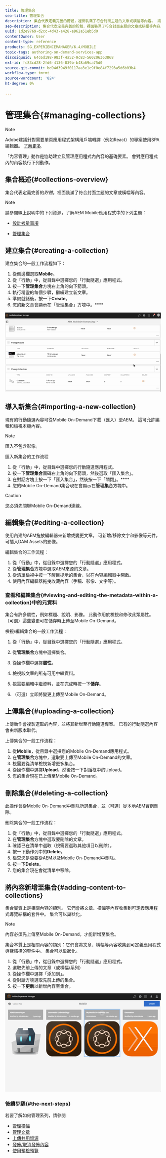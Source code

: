 ```yaml
---
title: 管理集合
seo-title: 管理集合
description: 集合代表定義完善的貯體，裡面裝滿了符合封面主題的文章或橫幅等內容。 請詳閱本頁以了解更多。
seo-description: 集合代表定義完善的貯體，裡面裝滿了符合封面主題的文章或橫幅等內容。 請詳閱本頁以了解更多。
uuid: 1d2e9769-d2cc-4d43-a428-e962a51eb5d0
contentOwner: User
content-type: reference
products: SG_EXPERIENCEMANAGER/6.4/MOBILE
topic-tags: authoring-on-demand-services-app
discoiquuid: 64c6d198-983f-4a52-9c83-560206363868
exl-id: fc83cd28-2fd6-4136-839b-b48a69ca75d0
source-git-commit: bd94d3949f0117aa3e1c9f0e84f7293a5d6b03b4
workflow-type: tm+mt
source-wordcount: '824'
ht-degree: 0%

---
```


# 管理集合{#managing-collections}

>[!NOTE]
>
>Adobe建議針對需要單頁應用程式架構用戶端轉譯（例如React）的專案使用SPA編輯器。 [了解更多](/help/sites-developing/spa-overview.md).

「內容管理」動作是協助建立及管理應用程式內內容的基礎要素。 會對應用程式內的內容執行下列動作。

## 集合概述{#collections-overview}

集合代表定義完善的&#x200B;*貯體*，裡面裝滿了符合封面主題的文章或橫幅等內容。

>[!NOTE]
>
>請參閱線上說明中的下列資源，了解AEM Mobile應用程式中的下列主題：
>
>* [設計考量事項](https://helpx.adobe.com/digital-publishing-solution/help/design-app.html)
   >
   >
* [管理集合](https://helpx.adobe.com/digital-publishing-solution/help/creating-collections.html)

>



## 建立集合{#creating-a-collection}

建立集合的一般工作流程如下：

1. 從側邊欄選取&#x200B;**Mobile**。
1. 從「行動」中，從目錄中選擇您的「行動隨選」應用程式。
1. 按一下&#x200B;**管理集合**&#x200B;方塊右上角的向下箭頭。
1. 執行精靈的每個步驟，繼續建立新文章。
1. 準備就緒後，按一下&#x200B;**Create**。
1. 您的新文章會顯示在「管理集合」方塊中。****

![chlimage_1-1](assets/chlimage_1-1.gif)

## 導入新集合{#importing-a-new-collection}

現有的行動隨選內容可從Mobile On-Demand下載（匯入）至AEM。 這可允許編輯和檢視本機內容。

>[!NOTE]
>
>匯入不包含影像。

匯入新集合的工作流程

1. 從「行動」中，從目錄中選擇您的行動隨選應用程式。
1. 按一下&#x200B;**管理集合**&#x200B;圖磚右上角的向下箭頭，然後選取「匯入集合」。
1. 在對話方塊上按一下「匯入集合」，然後按一下「關閉」。****
1. 您的Mobile On-Demand集合現在會顯示在&#x200B;**管理集合**&#x200B;方塊中。

>[!CAUTION]
>
>您必須先關聯Mobile On-Demand連線。

## 編輯集合{#editing-a-collection}

使用內建的AEM拖放編輯器來新增或變更文章。 可新增/移除文字和影像等元件。 可插入DAM Assets的影像。

編輯集合的工作流程：

1. 從「行動」中，從目錄中選擇您的「行動隨選」應用程式。
1. 從&#x200B;**管理集合**&#x200B;方塊中選取AEM來源的文章。
1. 從清單檢視中按一下醒目提示的集合，以在內容編輯器中開啟。
1. 使用內容編輯器拖曳收藏內容（手稿、影像、文字等）。

### 查看和編輯集合{#viewing-and-editing-the-metadata-within-a-collection}中的元資料

集合有許多屬性，例如標題、說明、影像。 此動作用於檢視和修改此類屬性。 （可選）這些變更可在儲存時上傳至Mobile On-Demand。

檢視/編輯集合的一般工作流程：

1. 從「行動」中，從目錄中選擇您的「行動隨選」應用程式。
1. 從&#x200B;**管理集合**&#x200B;方塊中選擇集合。

1. 從操作欄中選擇&#x200B;**屬性**。
1. 檢視該文章的所有可用中繼資料。
1. 視需要編輯中繼資料，並在完成時按一下&#x200B;**儲存**。
1. （可選）立即將變更上傳至Mobile On-Demand。

## 上傳集合{#uploading-a-collection}

上傳動作會複製選取的內容，並將其新增至行動隨選專案。 已有的行動隨選內容會由新版本取代。

上傳集合的一般工作流程：

1. 從&#x200B;**Mobile**，從目錄中選擇您的Mobile On-Demand應用程式。
1. 在&#x200B;**管理集合**&#x200B;方塊中，選取要上傳至Mobile On-Demand的文章。
1. 視需要從清單檢視新增更多集合。
1. 從操作欄中選擇&#x200B;**Upload**，然後按一下對話框中的Upload。
1. 您的集合現在已上傳至Mobile On-Demand。

## 刪除集合{#deleting-a-collection}

此操作會從Mobile On-Demand中刪除所選集合，並（可選）從本地AEM實例刪除。

刪除集合的一般工作流程：

1. 從「行動」中，從目錄中選擇您的「行動隨選」應用程式。
1. 在&#x200B;**管理集合**&#x200B;方塊中選取要刪除的文章。
1. 確認已在清單中選取（視需要選取其他項目以刪除）。
1. 按一下動作列中的&#x200B;**Delete**。
1. 檢查您是否要從AEM以及Mobile On-Demand中刪除。
1. 按一下&#x200B;**Delete**。
1. 您的集合現在會從清單中移除。

## 將內容新增至集合{#adding-content-to-collections}

集合實質上是相關內容的類別。 它們會將文章、橫幅等內容收集到可定義應用程式導覽結構的套件中。 集合可以巢狀化。

>[!NOTE]
>
>內容必須先上傳至Mobile On-Demand，才能新增至集合。

集合本質上是相關內容的類別：它們會將文章、橫幅等內容收集到可定義應用程式導覽結構的套件中。 集合可以巢狀化。

1. 從「行動」中，從目錄中選擇您的「行動隨選」應用程式。
1. 選取先前上傳的文章（或橫幅/系列）
1. 從操作欄中選擇「添加到」。
1. 從對話方塊選取先前上傳的集合。
1. 按一下&#x200B;**更新**&#x200B;以新增內容至集合。

![chlimage_1-2](assets/chlimage_1-2.gif)

### 後續步驟{#the-next-steps}

若要了解如何管理系列，請參閱

* [管理橫幅](/help/mobile/mobile-on-demand-managing-banners.md)
* [管理文章](/help/mobile/mobile-on-demand-managing-articles.md)
* [上傳共用資源](/help/mobile/mobile-on-demand-shared-resources.md)
* [發佈/取消發佈內容](/help/mobile/mobile-on-demand-publishing-unpublishing.md)
* [使用預檢預覽](/help/mobile/aem-mobile-manage-ondemand-services.md)
